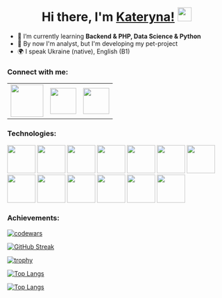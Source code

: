 <h1 align="center">Hi there, I'm <a href="https://www.linkedin.com/in/kate-koltsova/" target="_blank">Kateryna!</a> 
<img src="https://github.com/blackcater/blackcater/raw/main/images/Hi.gif" height="32"/></h1>

- 🌱 I’m currently learning **Backend & PHP, Data Science & Python**
- 🔭 By now I'm analyst, but I'm developing my pet-project 
- 🌍 I speak Ukraine (native), English (B1)

### Connect with me:
<p align="left">
  <table>
    <tr>
      <td>
        <a href="mailto:kate.koltsova.work@gmail.com" target="blank">
          <img src="https://cdn-icons-png.flaticon.com/128/5968/5968534.png" height=75></img>
        </a>
      </td>
      <td>
        <a href="https://t.me/kate_koltsova" target="blank">
          <img src="https://cdn-icons-png.flaticon.com/128/3536/3536661.png" height=60></img>
        </a>
      </td>
      <td>
        <a href="https://www.linkedin.com/in/kate-koltsova/" target="blank">
          <img src="https://cdn-icons-png.flaticon.com/128/3536/3536505.png" height=60></img>
        </a>
      </td>
    </tr>
  </table>
</p>

### Technologies:
<p align="left">
  <img src="https://cdn.iconscout.com/icon/premium/png-512-thumb/php-2752101-2284918.png?f=webp&w=256" height=65></img>
  <img src="https://cdn.iconscout.com/icon/premium/png-512-thumb/laravel-9305885-7694084.png?f=webp&w=256" height=65></img>
  <img src="https://upload.wikimedia.org/wikipedia/commons/thumb/c/c9/PhpStorm_Icon.svg/768px-PhpStorm_Icon.svg.png?20200803075927" height=65></img>
  <img src="https://cdn.iconscout.com/icon/free/png-512/free-heroku-8-1175211.png?f=webp&w=256" height=65></img>
  <img src="https://cdn.iconscout.com/icon/free/png-512/free-mysql-21-1174941.png?f=webp&w=256" height=65></img>
  <img src="https://cdn.iconscout.com/icon/free/png-512/free-git-17-1175218.png?f=webp&w=256" height=65></img>
  <img src="https://cdn.iconscout.com/icon/free/png-512/free-composer-285363.png?f=webp&w=256" height=65></img>
  <img src="https://cdn.iconscout.com/icon/free/png-512/free-aws-1869025-1583149.png?f=webp&w=256" height=65></img>
  <img src="https://cdn.iconscout.com/icon/free/png-512/free-postman-3521648-2945092.png?f=webp&w=256" height=65></img>
  <img src="https://cdn.iconscout.com/icon/free/png-512/free-trello-13-1175080.png?f=webp&w=256" height=65></img>
  <img src="https://upload.wikimedia.org/wikipedia/commons/e/e8/TMetric_Logo.png" height=65></img>
  <img src="https://cdn.iconscout.com/icon/free/png-512/free-html-3628838-3030115.png?f=webp&w=256" height=65></img>
  <img src="https://cdn.iconscout.com/icon/free/png-512/free-css-131-722685.png?f=webp&w=256" height=65></img>
 </p>

### Achievements:
[![codewars](https://www.codewars.com/users/KateKoltsova/badges/small)](https://www.codewars.com/users/KateKoltsova)

[![GitHub Streak](https://github-readme-streak-stats.herokuapp.com/?user=katekoltsova)](https://git.io/streak-stats)

[![trophy](https://github-profile-trophy.vercel.app/?username=katekoltsova)](https://github.com/katekoltsova/github-profile-trophy)

<!---Для компактной версии-->
[![Top Langs](https://github-readme-stats.vercel.app/api/top-langs/?username=katekoltsova&layout=compact)](https://github.com/katekoltsova/github-readme-stats)

<!---Для подробной версии-->
[![Top Langs](https://github-readme-stats.vercel.app/api/top-langs/?username=katekoltsova)](https://github.com/katekoltsova/github-readme-stats)
